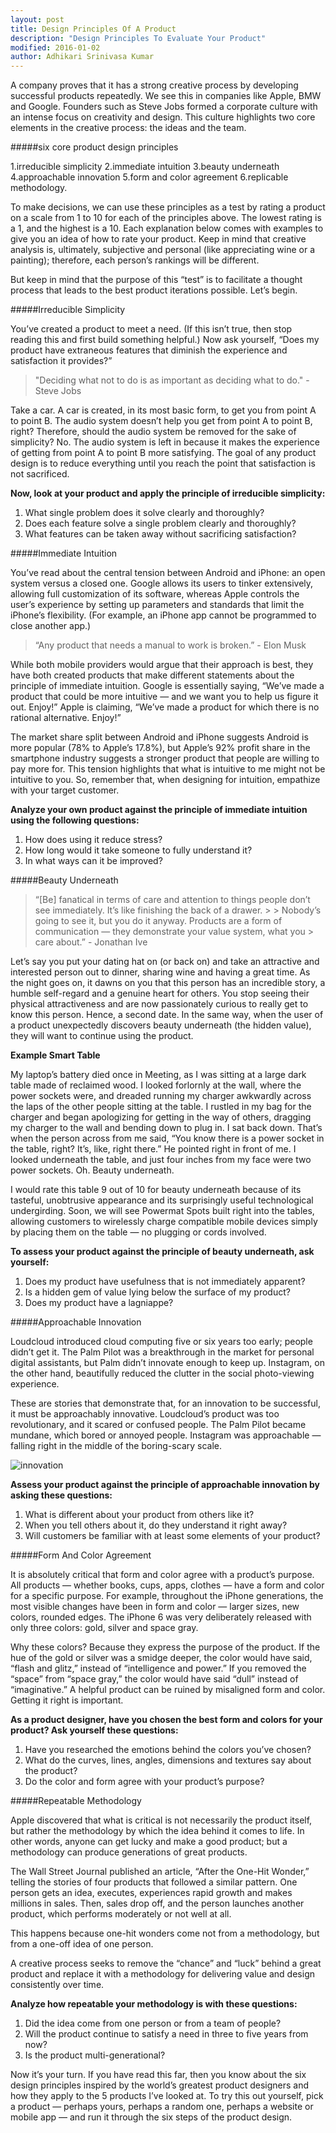 ```yaml
---
layout: post
title: Design Principles Of A Product
description: "Design Principles To Evaluate Your Product"
modified: 2016-01-02
author: Adhikari Srinivasa Kumar
---
```


A company proves that it has a strong creative process by developing successful products repeatedly. We see this in companies like Apple, BMW and Google. Founders such as Steve Jobs formed a corporate culture with an intense focus on creativity and design. 
This culture highlights two core elements in the creative process: the ideas and the team.

#####six core product design principles

 1.irreducible simplicity
 2.immediate intuition
 3.beauty underneath
 4.approachable innovation
 5.form and color agreement
 6.replicable methodology.

To make decisions, we can use these principles as a test by rating a product on a scale from 1 to 10 for each of the principles above. The lowest rating is a 1, and the highest is a 10. Each explanation below comes with examples to give you an idea of how to rate your product. Keep in mind that creative analysis is, ultimately, subjective and personal (like appreciating wine or a painting); therefore, each person’s rankings will be different.

But keep in mind that the purpose of this “test” is to facilitate a thought process that leads to the best product iterations possible. Let’s begin.

#####Irreducible Simplicity

You’ve created a product to meet a need. (If this isn’t true, then stop reading this and first build something helpful.) Now ask yourself, “Does my product have extraneous features that diminish the experience and satisfaction it provides?”

> "Deciding what not to do is as important as deciding what to do." - Steve Jobs

Take a car. A car is created, in its most basic form, to get you from point A to point B. The audio system doesn’t help you get from point A to point B, right? Therefore, should the audio system be removed for the sake of simplicity? No. The audio system is left in because it makes the experience of getting from point A to point B more satisfying. 
The goal of any product design is to reduce everything until you reach the point that satisfaction is not sacrificed.

**Now, look at your product and apply the principle of irreducible simplicity:**

1. What single problem does it solve clearly and thoroughly?
2. Does each feature solve a single problem clearly and thoroughly?
3. What features can be taken away without sacrificing satisfaction?

#####Immediate Intuition

You’ve read about the central tension between Android and iPhone: an open system versus a closed one. Google allows its users to tinker extensively, allowing full customization of its software, whereas Apple controls the user’s experience by setting up parameters and standards that limit the iPhone’s flexibility.
(For example, an iPhone app cannot be programmed to close another app.)

> “Any product that needs a manual to work is broken.” - Elon Musk

While both mobile providers would argue that their approach is best, they have both created products that make different statements about the principle of immediate intuition. Google is essentially saying, “We’ve made a product that could be more intuitive — and we want you to help us figure it out. Enjoy!” Apple is claiming, “We’ve made a product for which there is no rational alternative. Enjoy!”

The market share split between Android and iPhone suggests Android is more popular (78% to Apple’s 17.8%), but Apple’s 92% profit share in the smartphone industry suggests a stronger product that people are willing to pay more for. This tension highlights that what is intuitive to me might not be intuitive to you. So, remember that, when designing for intuition, empathize with your target customer.

**Analyze your own product against the principle of immediate intuition using the following questions:**

1. How does using it reduce stress?
2. How long would it take someone to fully understand it?
3. In what ways can it be improved?

#####Beauty Underneath

> “[Be] fanatical in terms of care and attention to things people don’t see immediately. It’s like finishing the back of a drawer. > > Nobody’s going to see it, but you do it anyway. Products are a form of communication — they demonstrate your value system, what you > care about.” - Jonathan Ive

Let’s say you put your dating hat on (or back on) and take an attractive and interested person out to dinner, sharing wine and having a great time. As the night goes on, it dawns on you that this person has an incredible story, a humble self-regard and a genuine heart for others. You stop seeing their physical attractiveness and are now passionately curious to really get to know this person.
Hence, a second date. In the same way, when the user of a product unexpectedly discovers beauty underneath (the hidden value), they will want to continue using the product.

**Example Smart Table**

My laptop’s battery died once in Meeting, as I was sitting at a large dark table made of reclaimed wood. I looked forlornly at the wall, where the power sockets were, and dreaded running my charger awkwardly across the laps of the other people sitting at the table. I rustled in my bag for the charger and began apologizing for getting in the way of others, dragging my charger to the wall and bending down to plug in. I sat back down. That’s when the person across from me said, “You know there is a power socket in the table, right? It’s, like, right there.” He pointed right in front of me.
I looked underneath the table, and just four inches from my face were two power sockets. Oh. Beauty underneath.

I would rate this table  9 out of 10 for beauty underneath because of its tasteful, unobtrusive appearance and its surprisingly useful technological undergirding. Soon, we will see Powermat Spots built right into the tables, allowing customers to wirelessly charge compatible mobile devices simply by placing them on the table — no plugging or cords involved.

**To assess your product against the principle of beauty underneath, ask yourself:**

1. Does my product have usefulness that is not immediately apparent?
2. Is a hidden gem of value lying below the surface of my product?
3. Does my product have a lagniappe?

#####Approachable Innovation

Loudcloud introduced cloud computing five or six years too early; people didn’t get it. The Palm Pilot was a breakthrough in the market for personal digital assistants, but Palm didn’t innovate enough to keep up. Instagram, on the other hand, beautifully reduced the clutter in the social photo-viewing experience.

These are stories that demonstrate that, for an innovation to be successful, it must be approachably innovative. Loudcloud’s product was too revolutionary, and it scared or confused people. The Palm Pilot became mundane, which bored or annoyed people. Instagram was approachable — falling right in the middle of the boring-scary scale.

![innovation](../_assets/images/innovation.png)

**Assess your product against the principle of approachable innovation by asking these questions:**

1. What is different about your product from others like it?
2. When you tell others about it, do they understand it right away?
3. Will customers be familiar with at least some elements of your product?

#####Form And Color Agreement

It is absolutely critical that form and color agree with a product’s purpose. All products — whether books, cups, apps, clothes — have a form and color for a specific purpose. For example, throughout the iPhone generations, the most visible changes have been in form and color — larger sizes, new colors, rounded edges. The iPhone 6 was very deliberately released with only three colors: gold, silver and space gray.

Why these colors? Because they express the purpose of the product. If the hue of the gold or silver was a smidge deeper, the color would have said, “flash and glitz,” instead of “intelligence and power.” If you removed the “space” from “space gray,” the color would have said “dull” instead of “imaginative.” A helpful product can be ruined by misaligned form and color. Getting it right is important.

**As a product designer, have you chosen the best form and colors for your product? Ask yourself these questions:**

1. Have you researched the emotions behind the colors you’ve chosen?
2. What do the curves, lines, angles, dimensions and textures say about the product?
3. Do the color and form agree with your product’s purpose?

#####Repeatable Methodology

Apple discovered that what is critical is not necessarily the product itself, but rather the methodology by which the idea behind it comes to life. In other words, anyone can get lucky and make a good product; but a methodology can produce generations of great products.

The Wall Street Journal published an article, “After the One-Hit Wonder,” telling the stories of four products that followed a similar pattern. One person gets an idea, executes, experiences rapid growth and makes millions in sales. Then, sales drop off, and the person launches another product, which performs moderately or not well at all.

This happens because one-hit wonders come not from a methodology, but from a one-off idea of one person.

A creative process seeks to remove the “chance” and “luck” behind a great product and replace it with a methodology for delivering value and design consistently over time. 

**Analyze how repeatable your methodology is with these questions:**

1. Did the idea come from one person or from a team of people?
2. Will the product continue to satisfy a need in three to five years from now?
3. Is the product multi-generational?

Now it’s your turn. If you have read this far, then you know about the six design principles inspired by the world’s greatest product designers and how they apply to the 5 products I’ve looked at. To try this out yourself, pick a product — perhaps yours, perhaps a random one, perhaps a website or mobile app — and run it through the six steps of the product design.
